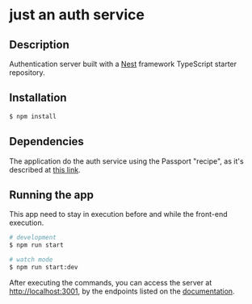 # just an auth service

## Description

Authentication server built with a [Nest](https://github.com/nestjs/nest) framework TypeScript starter repository.

## Installation

```bash
$ npm install
```

## Dependencies

The application do the auth service using the Passport "recipe", as it's described at [this link](https://docs.nestjs.com/recipes/passport).

## Running the app

This app need to stay in execution before and while the front-end execution.

```bash
# development
$ npm run start

# watch mode
$ npm run start:dev
```
After executing the commands, you can access the server at [http://localhost:3001](http://localhost:3001), by the endpoints listed on the [documentation](https://github.com/marcus-brandao/just-a-calculator/blob/main/just-a-calculator-documentation.pdf).
